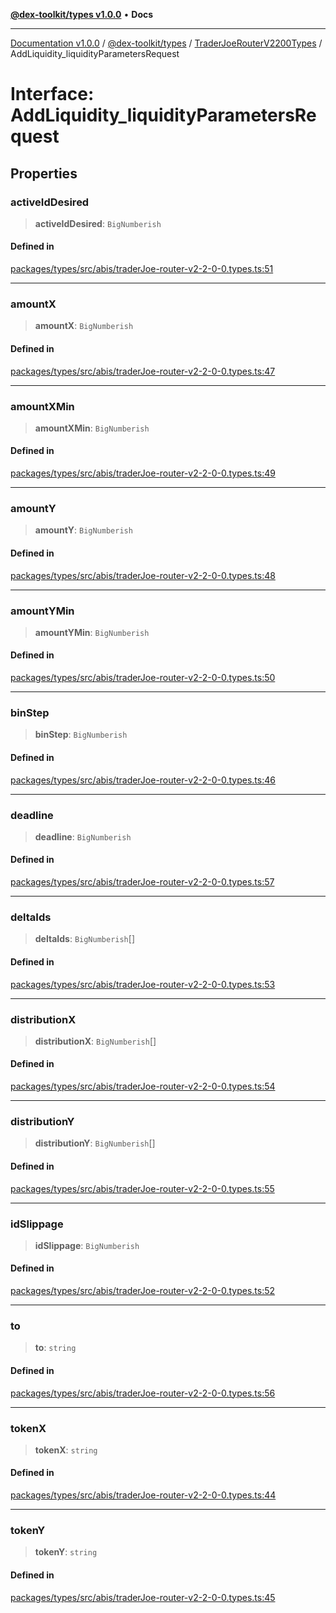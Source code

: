 [**@dex-toolkit/types v1.0.0**](../../../README.md) • **Docs**

***

[Documentation v1.0.0](../../../../../packages.md) / [@dex-toolkit/types](../../../README.md) / [TraderJoeRouterV2200Types](../README.md) / AddLiquidity\_liquidityParametersRequest

# Interface: AddLiquidity\_liquidityParametersRequest

## Properties

### activeIdDesired

> **activeIdDesired**: `BigNumberish`

#### Defined in

[packages/types/src/abis/traderJoe-router-v2-2-0-0.types.ts:51](https://github.com/niZmosis/dex-toolkit/blob/3d8b41b44787b30fbea5de3ab4737662ffb61bc8/packages/types/src/abis/traderJoe-router-v2-2-0-0.types.ts#L51)

***

### amountX

> **amountX**: `BigNumberish`

#### Defined in

[packages/types/src/abis/traderJoe-router-v2-2-0-0.types.ts:47](https://github.com/niZmosis/dex-toolkit/blob/3d8b41b44787b30fbea5de3ab4737662ffb61bc8/packages/types/src/abis/traderJoe-router-v2-2-0-0.types.ts#L47)

***

### amountXMin

> **amountXMin**: `BigNumberish`

#### Defined in

[packages/types/src/abis/traderJoe-router-v2-2-0-0.types.ts:49](https://github.com/niZmosis/dex-toolkit/blob/3d8b41b44787b30fbea5de3ab4737662ffb61bc8/packages/types/src/abis/traderJoe-router-v2-2-0-0.types.ts#L49)

***

### amountY

> **amountY**: `BigNumberish`

#### Defined in

[packages/types/src/abis/traderJoe-router-v2-2-0-0.types.ts:48](https://github.com/niZmosis/dex-toolkit/blob/3d8b41b44787b30fbea5de3ab4737662ffb61bc8/packages/types/src/abis/traderJoe-router-v2-2-0-0.types.ts#L48)

***

### amountYMin

> **amountYMin**: `BigNumberish`

#### Defined in

[packages/types/src/abis/traderJoe-router-v2-2-0-0.types.ts:50](https://github.com/niZmosis/dex-toolkit/blob/3d8b41b44787b30fbea5de3ab4737662ffb61bc8/packages/types/src/abis/traderJoe-router-v2-2-0-0.types.ts#L50)

***

### binStep

> **binStep**: `BigNumberish`

#### Defined in

[packages/types/src/abis/traderJoe-router-v2-2-0-0.types.ts:46](https://github.com/niZmosis/dex-toolkit/blob/3d8b41b44787b30fbea5de3ab4737662ffb61bc8/packages/types/src/abis/traderJoe-router-v2-2-0-0.types.ts#L46)

***

### deadline

> **deadline**: `BigNumberish`

#### Defined in

[packages/types/src/abis/traderJoe-router-v2-2-0-0.types.ts:57](https://github.com/niZmosis/dex-toolkit/blob/3d8b41b44787b30fbea5de3ab4737662ffb61bc8/packages/types/src/abis/traderJoe-router-v2-2-0-0.types.ts#L57)

***

### deltaIds

> **deltaIds**: `BigNumberish`[]

#### Defined in

[packages/types/src/abis/traderJoe-router-v2-2-0-0.types.ts:53](https://github.com/niZmosis/dex-toolkit/blob/3d8b41b44787b30fbea5de3ab4737662ffb61bc8/packages/types/src/abis/traderJoe-router-v2-2-0-0.types.ts#L53)

***

### distributionX

> **distributionX**: `BigNumberish`[]

#### Defined in

[packages/types/src/abis/traderJoe-router-v2-2-0-0.types.ts:54](https://github.com/niZmosis/dex-toolkit/blob/3d8b41b44787b30fbea5de3ab4737662ffb61bc8/packages/types/src/abis/traderJoe-router-v2-2-0-0.types.ts#L54)

***

### distributionY

> **distributionY**: `BigNumberish`[]

#### Defined in

[packages/types/src/abis/traderJoe-router-v2-2-0-0.types.ts:55](https://github.com/niZmosis/dex-toolkit/blob/3d8b41b44787b30fbea5de3ab4737662ffb61bc8/packages/types/src/abis/traderJoe-router-v2-2-0-0.types.ts#L55)

***

### idSlippage

> **idSlippage**: `BigNumberish`

#### Defined in

[packages/types/src/abis/traderJoe-router-v2-2-0-0.types.ts:52](https://github.com/niZmosis/dex-toolkit/blob/3d8b41b44787b30fbea5de3ab4737662ffb61bc8/packages/types/src/abis/traderJoe-router-v2-2-0-0.types.ts#L52)

***

### to

> **to**: `string`

#### Defined in

[packages/types/src/abis/traderJoe-router-v2-2-0-0.types.ts:56](https://github.com/niZmosis/dex-toolkit/blob/3d8b41b44787b30fbea5de3ab4737662ffb61bc8/packages/types/src/abis/traderJoe-router-v2-2-0-0.types.ts#L56)

***

### tokenX

> **tokenX**: `string`

#### Defined in

[packages/types/src/abis/traderJoe-router-v2-2-0-0.types.ts:44](https://github.com/niZmosis/dex-toolkit/blob/3d8b41b44787b30fbea5de3ab4737662ffb61bc8/packages/types/src/abis/traderJoe-router-v2-2-0-0.types.ts#L44)

***

### tokenY

> **tokenY**: `string`

#### Defined in

[packages/types/src/abis/traderJoe-router-v2-2-0-0.types.ts:45](https://github.com/niZmosis/dex-toolkit/blob/3d8b41b44787b30fbea5de3ab4737662ffb61bc8/packages/types/src/abis/traderJoe-router-v2-2-0-0.types.ts#L45)
